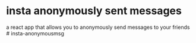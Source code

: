 # insta anonymously sent messages

a react app that allows you to anonymously send messages to your friends
#   i n s t a - a n o n y m o u s m s g  
 
